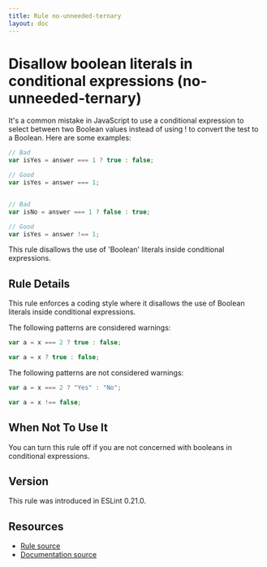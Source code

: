 ```yaml
---
title: Rule no-unneeded-ternary
layout: doc
---
```

<!-- Note: No pull requests accepted for this file. See README.md in the root directory for details. -->
# Disallow boolean literals in conditional expressions (no-unneeded-ternary)

It's a common mistake in JavaScript to use a conditional expression to select between two Boolean values instead of using ! to convert the test to a Boolean.
Here are some examples:

```js
// Bad
var isYes = answer === 1 ? true : false;

// Good
var isYes = answer === 1;


// Bad
var isNo = answer === 1 ? false : true;

// Good
var isYes = answer !== 1;
```

This rule disallows the use of 'Boolean' literals inside conditional expressions.

## Rule Details

This rule enforces a coding style where it disallows the use of Boolean literals inside conditional expressions.

The following patterns are considered warnings:

```js
var a = x === 2 ? true : false;

var a = x ? true : false;
```

The following patterns are not considered warnings:

```js
var a = x === 2 ? "Yes" : "No";

var a = x !== false;
```

## When Not To Use It

You can turn this rule off if you are not concerned with booleans in conditional expressions.

## Version

This rule was introduced in ESLint 0.21.0.

## Resources

* [Rule source](https://github.com/eslint/eslint/tree/master/lib/rules/no-unneeded-ternary.js)
* [Documentation source](https://github.com/eslint/eslint/tree/master/docs/rules/no-unneeded-ternary.md)

